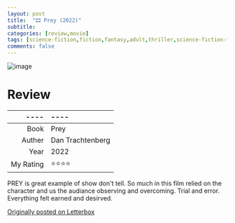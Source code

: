 ```yaml
---
layout: post
title:  "🎞️ Prey (2022)"
subtitle:
categories: [review,movie]
tags: [science-fiction,fiction,fantasy,adult,thriller,science-fiction-fantasy,mystery,adventure,"2022",dan trachtenberg,hulu,predator,film]
comments: false
---
```


![image](https://a.ltrbxd.com/resized/film-poster/6/8/6/3/8/9/686389-prey-0-230-0-345-crop.jpg?v=f9f0c6bb6e)

# Review

----|----
--: | :--
Book | Prey
Auther | Dan Trachtenberg
Year | 2022
My Rating | ⭐⭐⭐⭐

PREY is great example of show don't tell. So much in this film relied on the character and us the audiance observing and overcoming. Trial and error. Everything felt earned and desirved.

[Originally posted on Letterbox](https://letterboxd.com/nickbarrett/film/prey-2022/)
